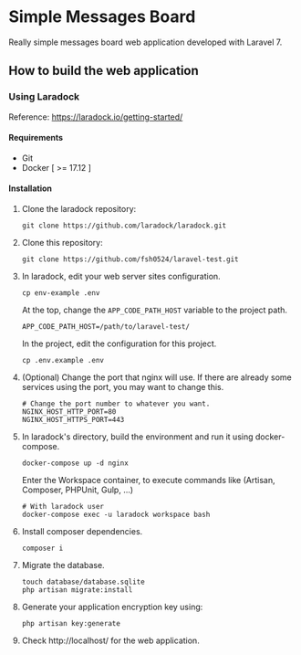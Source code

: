 # Simple Messages Board
Really simple messages board web application developed with Laravel 7.

## How to build the web application

### Using Laradock

Reference: https://laradock.io/getting-started/

#### Requirements
- Git
- Docker [ >= 17.12 ]

#### Installation

1. Clone the laradock repository:
	```
	git clone https://github.com/laradock/laradock.git
	```
2. Clone this repository:
	```
	git clone https://github.com/fsh0524/laravel-test.git
	```
3. In laradock, edit your web server sites configuration.
	```
	cp env-example .env
	```
	At the top, change the `APP_CODE_PATH_HOST` variable to the project path.
	```
	APP_CODE_PATH_HOST=/path/to/laravel-test/
	```
	In the project, edit the configuration for this project.
	```
	cp .env.example .env
	```
4. (Optional) Change the port that nginx will use.
    If there are already some services using the port, you may want to change this.
	```
	# Change the port number to whatever you want.
	NGINX_HOST_HTTP_PORT=80
	NGINX_HOST_HTTPS_PORT=443
	```

5. In laradock's directory, build the environment and run it using docker-compose.
	```
	docker-compose up -d nginx
	```
	Enter the Workspace container, to execute commands like (Artisan, Composer, PHPUnit, Gulp, …)
	```
	# With laradock user
	docker-compose exec -u laradock workspace bash
	```

6. Install composer dependencies.
	```
	composer i
	```

7. Migrate the database.
	```
	touch database/database.sqlite
	php artisan migrate:install
	```

8. Generate your application encryption key using:
	```
	php artisan key:generate
	```

9. Check http://localhost/ for the web application.